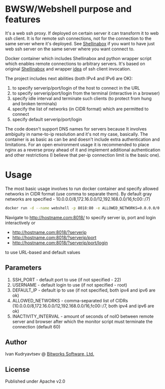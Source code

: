 # BWSW/Webshell purpose and features

It's a web ssh proxy. If deployed on certain server it can transform it to web ssh client. It is for remote ssh connections, not for the connection to the same server where it's deployed. See [Shellinabox](https://code.google.com/archive/p/shellinabox/) if you want to have just web ssh server on the same server where you want connect to.

Docker container which includes Shellinabox and python wrapper script which enables remote connections to arbitrary servers. It's based on original [Shellinabox](https://code.google.com/archive/p/shellinabox/) and wrapper [idea](https://blog.bartlweb.net/2013/10/ssh-web-gateway-mit-dem-opensource-tool-shellinabox/) of ssh client invocation.

The project includes next abilities (both IPv4 and IPv6 are OK):
1. to specify serverip/port/login of the host to connect in the URL
2. to specify serverip/port/login from the terminal (interactive in a browser)
3. specify idle interval and terminate such clients (to protect from hung and broken terminals)
4. specify the list of networks (in CIDR format) which are permitted to connect
5. specify default serverip/port/login

The code doesn't support DNS names for servers because It involves ambiguity in name-to-ip resolution and it's not my case, basically. The container is as basic as can be and doesn't include extra authentication and limitations. For an open environment usage it is recommended to place nginx as a reverse proxy ahead of it and implement additional authentication and other restrictions (I believe that per-ip connection limit is the basic one).

# Usage

The most basic usage involves to run docker container and specify allowed networks in CIDR format (use comma to separate them). By default gray networks are specified - 10.0.0.0/8,172.16.0.0/12,192.168.0.0/16,fc00::/7)

```bash
docker run -d --name webshell -p 8018:80 -e ALLOWED_NETWORKS=0.0.0.0/0 bwsw/webshell
```

Navigate to http://hostname.com:8018/ to specify server ip, port and login interactively or 
- http://hostname.com:8018/?serverip
- http://hostname.com:8018/?serverip/port
- http://hostname.com:8018/?serverip/port/login

to use URL-based and default values

## Parameters

1. SSH_PORT - default port to use (if not specified - 22)
2. USERNAME - default login to use (if not specified - root)
3. DEFAULT_IP - default ip to use (if not specified, both ipv4 and ipv6 are ok)
4. ALLOWED_NETWORKS - comma-separated list of CIDRs (10.0.0.0/8,172.16.0.0/12,192.168.0.0/16,fc00::/7, both ipv4 and ipv6 are ok)
5. INACTIVITY_INTERVAL - amount of seconds of noIO between remote server and browser after which the monitor script must terminate the connection (default 60)

## Author

Ivan Kudryavtsev @ [Bitworks Software, Ltd.](https://bitworks.software/)

## License

Published under Apache v2.0
